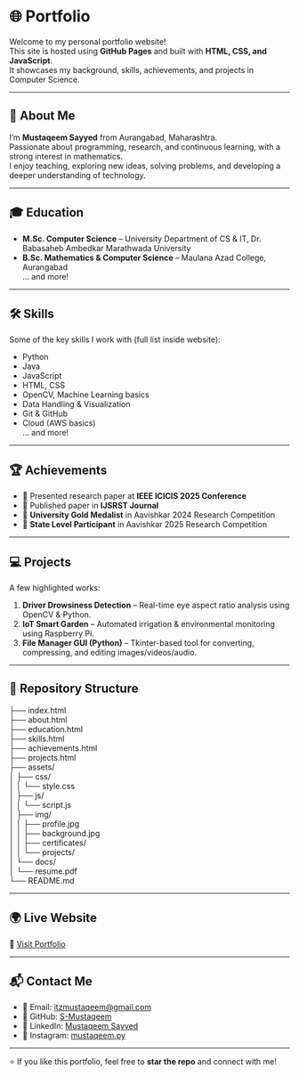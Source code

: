 # 🌐 Portfolio

Welcome to my personal portfolio website!  
This site is hosted using **GitHub Pages** and built with **HTML, CSS, and JavaScript**.  
It showcases my background, skills, achievements, and projects in Computer Science.  

---

## 📌 About Me
I’m **Mustaqeem Sayyed** from Aurangabad, Maharashtra.  
Passionate about programming, research, and continuous learning, with a strong interest in mathematics.  
I enjoy teaching, exploring new ideas, solving problems, and developing a deeper understanding of technology.  

---

## 🎓 Education
- **M.Sc. Computer Science** – University Department of CS & IT, Dr. Babasaheb Ambedkar Marathwada University  
- **B.Sc. Mathematics & Computer Science** – Maulana Azad College, Aurangabad  
... and more!
  
---

## 🛠 Skills
Some of the key skills I work with (full list inside website):
- Python  
- Java  
- JavaScript  
- HTML, CSS  
- OpenCV, Machine Learning basics  
- Data Handling & Visualization  
- Git & GitHub  
- Cloud (AWS basics)  
... and more!

---

## 🏆 Achievements
- 📄 Presented research paper at **IEEE ICICIS 2025 Conference**  
- 📄 Published paper in **IJSRST Journal**  
- 🥇 **University Gold Medalist** in Aavishkar 2024 Research Competition 
- 🏅 **State Level Participant** in Aavishkar 2025 Research Competition  

---

## 💻 Projects
A few highlighted works:
1. **Driver Drowsiness Detection** – Real-time eye aspect ratio analysis using OpenCV & Python.  
2. **IoT Smart Garden** – Automated irrigation & environmental monitoring using Raspberry Pi.  
3. **File Manager GUI (Python)** – Tkinter-based tool for converting, compressing, and editing images/videos/audio.  

---

## 📂 Repository Structure
├── index.html<br>
├── about.html<br>
├── education.html<br>
├── skills.html<br>
├── achievements.html<br>
├── projects.html<br>
├── assets/<br>
│   ├── css/<br>
│   │   └── style.css<br>
│   ├── js/<br>
│   │   └── script.js<br>
│   ├── img/<br>
│   │   ├── profile.jpg<br>
│   │   ├── background.jpg<br>
│   │   ├── certificates/<br>
│   │   └── projects/<br>
│   └── docs/<br>
│       └── resume.pdf<br>
└── README.md<br>

---

## 🌍 Live Website
🔗 [Visit Portfolio](https://S-Mustaqeem.github.io)

---

## 📬 Contact Me
- 📧 Email: itzmustaqeem@gmail.com
- 🐙 GitHub: [S-Mustaqeem](https://github.com/S-Mustaqeem)  
- 💼 LinkedIn: [Mustaqeem Sayyed](https://www.linkedin.com/in/mustaqeem-sayyed)  
- 📸 Instagram: [mustaqeem.py](https://www.instagram.com/mustaqeem.py)  

---

⭐ If you like this portfolio, feel free to **star the repo** and connect with me!
